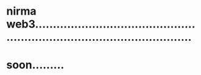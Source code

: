 # nirma web3.................................................................................................
# soon.........
